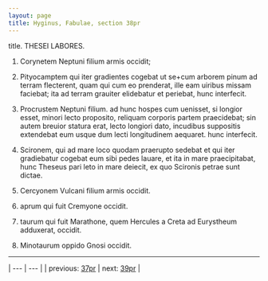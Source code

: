 ```yaml
---
layout: page
title: Hyginus, Fabulae, section 38pr
---
```


title. THESEI LABORES.



1. Corynetem Neptuni filium armis occidit;



2. Pityocamptem qui iter gradientes cogebat ut se+cum arborem pinum ad terram flecterent, quam qui cum eo prenderat, ille eam uiribus missam faciebat; ita ad terram grauiter elidebatur et periebat, hunc interfecit.



3. Procrustem Neptuni filium. ad hunc hospes cum uenisset, si longior esset, minori lecto proposito, reliquam corporis partem praecidebat; sin autem breuior statura erat, lecto longiori dato, incudibus suppositis extendebat eum usque dum lecti longitudinem aequaret. hunc interfecit.



4. Scironem, qui ad mare loco quodam praerupto sedebat et qui iter gradiebatur cogebat eum sibi pedes lauare, et ita in mare praecipitabat, hunc Theseus pari leto in mare deiecit, ex quo Scironis petrae sunt dictae.



5. Cercyonem Vulcani filium armis occidit.



6. aprum qui fuit Cremyone occidit.



7. taurum qui fuit Marathone, quem Hercules a Creta ad Eurystheum adduxerat, occidit.



8. Minotaurum oppido Gnosi occidit.



---

| --- | --- |
| previous: [37pr](../37pr/) | next: [39pr](../39pr/) |